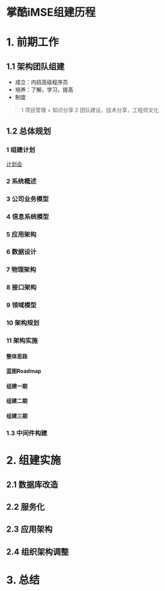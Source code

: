 # 掌酷iMSE组建历程
# 1. 前期工作
## 1.1 架构团队组建
+ 成立：内招高级程序员
+ 培养：了解，学习，提高
+ 制度
> 1 项目管理 + 知识分享
> 2 团队建设，技术分享，工程师文化

## 1.2 总体规划
### 1 组建计划
[计划会](https://github.com/iyouling/iMSE-instruction/blob/master/iMSE-plan2020.md)

### 2 系统概述

### 3 公司业务模型

### 4 信息系统模型

### 5 应用架构

### 6 数据设计

### 7 物理架构

### 8 接口架构

### 9 领域模型

### 10 架构规划

### 11 架构实施
#### 整体思路

#### 蓝图Roadmap

#### 组建一期

#### 组建二期

#### 组建三期

### 1.3 中间件构建


# 2. 组建实施
## 2.1 数据库改造

## 2.2 服务化

## 2.3 应用架构

## 2.4 组织架构调整

# 3. 总结
